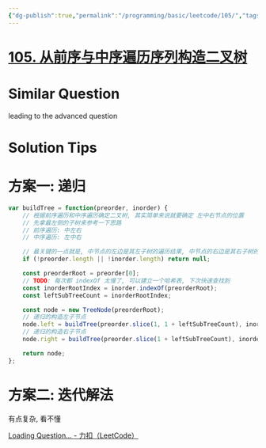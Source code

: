```yaml
---
{"dg-publish":true,"permalink":"/programming/basic/leetcode/105/","tags":["leetcode/tree/traversal/sub-tree","leetcode/divide-and-conquer","leetcode/unsolved"]}
---
```



# [105. 从前序与中序遍历序列构造二叉树](https://leetcode.cn/problems/construct-binary-tree-from-preorder-and-inorder-traversal/)

# Similar Question

leading to the advanced question

# Solution Tips

# 方案一: 递归

```js
var buildTree = function(preorder, inorder) {
    // 根据前序遍历和中序遍历确定二叉树, 其实简单来说就要确定 左中右节点的位置
    // 先拿最左侧的子树来参考一下思路
    // 前序遍历: 中左右
    // 中序遍历: 左中右

    // 最关键的一点就是, 中节点的左边是其左子树的遍历结果, 中节点的右边是其右子树的遍历结果
    if (!preorder.length || !inorder.length) return null;

    const preorderRoot = preorder[0];
	// TODO: 每次都 indexOf 太慢了, 可以建立一个哈希表, 下次快速查找到
    const inorderRootIndex = inorder.indexOf(preorderRoot);
    const leftSubTreeCount = inorderRootIndex;

    const node = new TreeNode(preorderRoot);
    // 递归的构造左子节点
    node.left = buildTree(preorder.slice(1, 1 + leftSubTreeCount), inorder.slice(0, inorderRootIndex));
    // 递归的构造右子节点
    node.right = buildTree(preorder.slice(1 + leftSubTreeCount), inorder.slice(inorderRootIndex + 1))

    return node;
};
```

# 方案二: 迭代解法

有点复杂, 看不懂

[Loading Question... - 力扣（LeetCode）](https://leetcode.cn/problems/construct-binary-tree-from-preorder-and-inorder-traversal/solution/cong-qian-xu-yu-zhong-xu-bian-li-xu-lie-gou-zao-9/)
